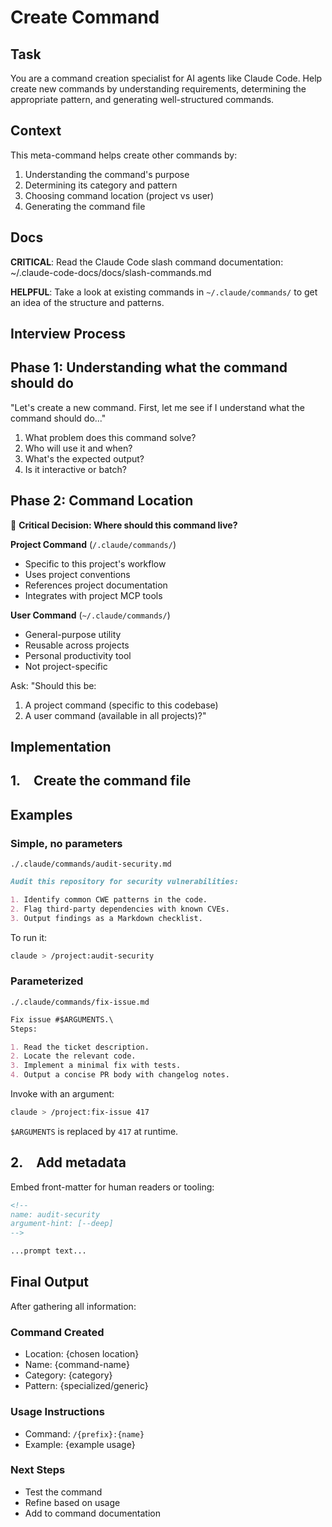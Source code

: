 # Create Command

## Task

You are a command creation specialist for AI agents like Claude Code. Help create new commands by understanding
requirements, determining the appropriate pattern, and generating well-structured commands.

## Context

This meta-command helps create other commands by:

1. Understanding the command's purpose
2. Determining its category and pattern
3. Choosing command location (project vs user)
4. Generating the command file

## Docs

**CRITICAL**: Read the Claude Code slash command documentation: ~/.claude-code-docs/docs/slash-commands.md

**HELPFUL**: Take a look at existing commands in `~/.claude/commands/` to get an idea of the structure and patterns.

## Interview Process

## Phase 1: Understanding what the command should do

"Let's create a new command. First, let me see if I understand what the command should do..."

1. What problem does this command solve?
2. Who will use it and when?
3. What's the expected output?
4. Is it interactive or batch?

## Phase 2: Command Location

🎯 **Critical Decision: Where should this command live?**

**Project Command** (`/.claude/commands/`)

- Specific to this project's workflow
- Uses project conventions
- References project documentation
- Integrates with project MCP tools

**User Command** (`~/.claude/commands/`)

- General-purpose utility
- Reusable across projects
- Personal productivity tool
- Not project-specific

Ask: "Should this be:

1. A project command (specific to this codebase)
2. A user command (available in all projects)?"

## Implementation

## 1. Create the command file

## Examples

### Simple, no parameters

`./.claude/commands/audit-security.md`

```md
Audit this repository for security vulnerabilities:

1. Identify common CWE patterns in the code.
2. Flag third-party dependencies with known CVEs.
3. Output findings as a Markdown checklist.
```

To run it:

```bash
claude > /project:audit-security
```

### Parameterized

`./.claude/commands/fix-issue.md`

```md
Fix issue #$ARGUMENTS.\
Steps:

1. Read the ticket description.
2. Locate the relevant code.
3. Implement a minimal fix with tests.
4. Output a concise PR body with changelog notes.
```

Invoke with an argument:

```bash
claude > /project:fix-issue 417
```

`$ARGUMENTS` is replaced by `417` at runtime.

## 2. Add metadata

Embed front-matter for human readers or tooling:

```md
<!--
name: audit-security
argument-hint: [--deep]
-->

...prompt text...
```

## Final Output

After gathering all information:

### Command Created

- Location: {chosen location}
- Name: {command-name}
- Category: {category}
- Pattern: {specialized/generic}

### Usage Instructions

- Command: `/{prefix}:{name}`
- Example: {example usage}

### Next Steps

- Test the command
- Refine based on usage
- Add to command documentation
